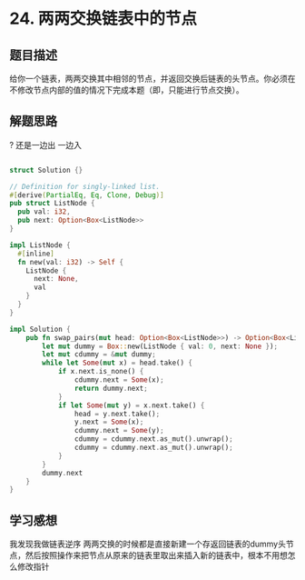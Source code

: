 # 24. 两两交换链表中的节点

## 题目描述

给你一个链表，两两交换其中相邻的节点，并返回交换后链表的头节点。你必须在不修改节点内部的值的情况下完成本题（即，只能进行节点交换）。


## 解题思路

? 还是一边出 一边入

```rust

struct Solution {}

// Definition for singly-linked list.
#[derive(PartialEq, Eq, Clone, Debug)]
pub struct ListNode {
  pub val: i32,
  pub next: Option<Box<ListNode>>
}

impl ListNode {
  #[inline]
  fn new(val: i32) -> Self {
    ListNode {
      next: None,
      val
    }
  }
}

impl Solution {
    pub fn swap_pairs(mut head: Option<Box<ListNode>>) -> Option<Box<ListNode>> {
        let mut dummy = Box::new(ListNode { val: 0, next: None });
        let mut cdummy = &mut dummy;
        while let Some(mut x) = head.take() {
            if x.next.is_none() {
                cdummy.next = Some(x);
                return dummy.next;
            }
            if let Some(mut y) = x.next.take() {
                head = y.next.take();
                y.next = Some(x);
                cdummy.next = Some(y);
                cdummy = cdummy.next.as_mut().unwrap();
                cdummy = cdummy.next.as_mut().unwrap();
            }
        }
        dummy.next
    }
}

```

## 学习感想

我发现我做链表逆序 两两交换的时候都是直接新建一个存返回链表的dummy头节点，然后按照操作来把节点从原来的链表里取出来插入新的链表中，根本不用想怎么修改指针